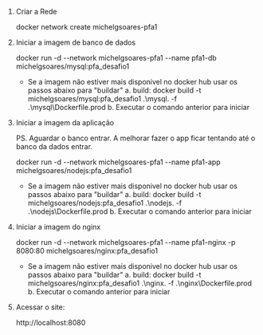 1. Criar a Rede 

    docker network create michelgsoares-pfa1

2. Iniciar a imagem de banco de dados

    docker run -d --network michelgsoares-pfa1 --name pfa1-db  michelgsoares/mysql:pfa_desafio1 

    * Se a imagem não estiver mais disponivel no docker hub usar os passos abaixo para "buildar"
        a. build: 
            docker build -t michelgsoares/mysql:pfa_desafio1 .\mysql\. -f .\mysql\Dockerfile.prod 
        b. Executar o comando anterior para iniciar

2. Iniciar a imagem da aplicação

    PS. Aguardar o banco entrar. A melhorar fazer o app ficar tentando até o banco da dados entrar.

    docker run -d --network michelgsoares-pfa1 --name pfa1-app  michelgsoares/nodejs:pfa_desafio1

    * Se a imagem não estiver mais disponivel no docker hub usar os passos abaixo para "buildar"
        a. build: 
            docker build -t michelgsoares/nodejs:pfa_desafio1 .\nodejs\. -f .\nodejs\Dockerfile.prod 
        b. Executar o comando anterior para iniciar

3. Iniciar a imagem do nginx

    docker run -d --network michelgsoares-pfa1 --name pfa1-nginx -p 8080:80 michelgsoares/nginx:pfa_desafio1

    * Se a imagem não estiver mais disponivel no docker hub usar os passos abaixo para "buildar"
        a. build: 
            docker build -t michelgsoares/nginx:pfa_desafio1 .\nginx\. -f .\nginx\Dockerfile.prod
        b. Executar o comando anterior para iniciar
    
4. Acessar o site:

    http://localhost:8080
    
        

